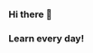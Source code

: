 ### Hi there 👋

<!--
![Anurag's GitHub stats](https://github-readme-stats.vercel.app/api?username=filipefpaulo&theme=merko&show_icons=true)

[Reference](https://github.com/anuraghazra/github-readme-stats)

**filipefpaulo/filipefpaulo** is a ✨ _special_ ✨ repository because its `README.md` (this file) appears on your GitHub profile.

Here are some ideas to get you started:

- 🔭 I’m currently working on ...
- 🌱 I’m currently learning ...
- 👯 I’m looking to collaborate on ...
- 🤔 I’m looking for help with ...
- 💬 Ask me about ...
- 📫 How to reach me: ...
- 😄 Pronouns: ...
- ⚡ Fun fact: ...
-->

### Learn every day!
